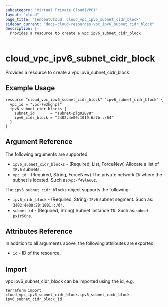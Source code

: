 ```yaml
---
subcategory: "Virtual Private Cloud(VPC)"
layout: "cloud"
page_title: "TencentCloud: cloud_vpc_ipv6_subnet_cidr_block"
sidebar_current: "docs-cloud-resources-vpc_ipv6_subnet_cidr_block"
description: |-
  Provides a resource to create a vpc ipv6_subnet_cidr_block
---
```


# cloud_vpc_ipv6_subnet_cidr_block

Provides a resource to create a vpc ipv6_subnet_cidr_block

## Example Usage

```hcl
resource "cloud_vpc_ipv6_subnet_cidr_block" "ipv6_subnet_cidr_block" {
  vpc_id = "vpc-7w3kgnpl"
  ipv6_subnet_cidr_blocks {
    subnet_id       = "subnet-plg028y8"
    ipv6_cidr_block = "2402:4e00:1019:6a7b::/64"
  }
}
```

## Argument Reference

The following arguments are supported:

* `ipv6_subnet_cidr_blocks` - (Required, List, ForceNew) Allocate a list of `IPv6` subnets.
* `vpc_id` - (Required, String, ForceNew) The private network `ID` where the subnet is located. Such as:`vpc-f49l6u0z`.

The `ipv6_subnet_cidr_blocks` object supports the following:

* `ipv6_cidr_block` - (Required, String) `IPv6` subnet segment. Such as: `3402:4e00:20:1001::/64`.
* `subnet_id` - (Required, String) Subnet instance `ID`. Such as:`subnet-pxir56ns`.

## Attributes Reference

In addition to all arguments above, the following attributes are exported:

* `id` - ID of the resource.



## Import

vpc ipv6_subnet_cidr_block can be imported using the id, e.g.

```
terraform import cloud_vpc_ipv6_subnet_cidr_block.ipv6_subnet_cidr_block ipv6_subnet_cidr_block_id
```

